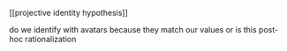 [[projective identity hypothesis]]

do we identify with avatars because they match our values or is this post-hoc rationalization